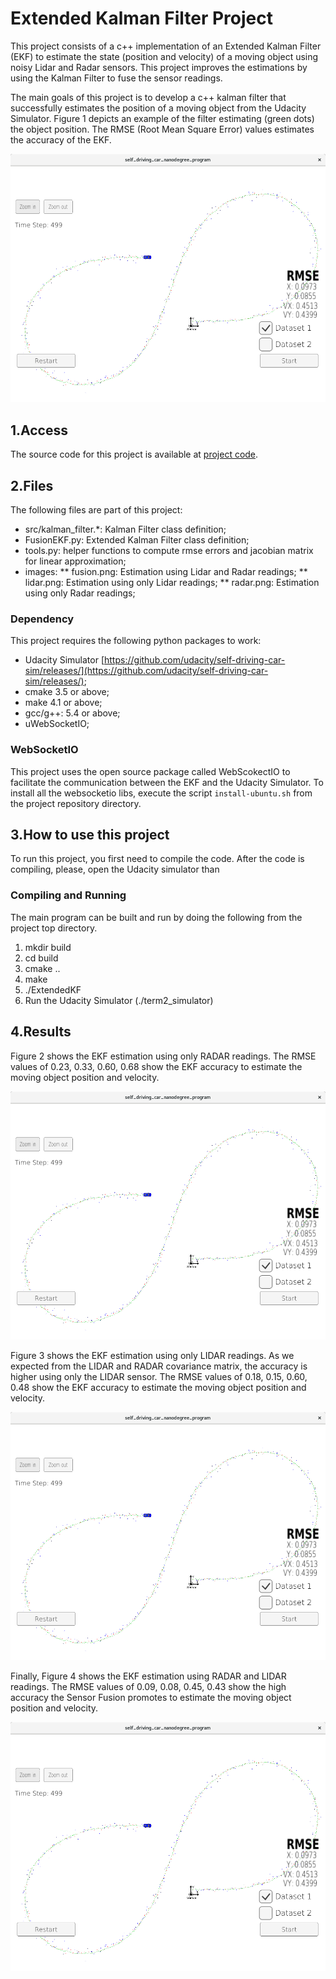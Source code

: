 # Extended Kalman Filter Project

This project consists of a c++ implementation of an Extended Kalman Filter (EKF) to estimate the state (position and velocity) of a moving object using noisy Lidar and Radar sensors. This project improves the estimations by using the Kalman Filter to fuse the sensor readings. 

The main goals of this project is to develop a c++ kalman filter that successfully estimates the position of a moving object from the Udacity Simulator. Figure 1 depicts an example of the filter estimating (green dots) the object position. The RMSE (Root Mean Square Error) values estimates the accuracy of the EKF.

![alt text][image1]

[//]: # (Image References)

[image1]: images/fusion.png "Fusion Sensor Estimation"
[image2]: images/radar.png "Radar Sensor Estimation"
[image3]: images/lidar.png "Lidar Sensor Estimation"

## 1.Access 

The source code for this project is available at [project code](https://github.com/otomata/CarND-Extended-Kalman-Filter-Project).

## 2.Files

The following files are part of this project:
* src/kalman_filter.*:     Kalman Filter class definition;
* FusionEKF.py:   Extended Kalman Filter class definition;
* tools.py:       helper functions to compute rmse errors and jacobian matrix for linear approximation;
* images: 
** fusion.png:  Estimation using Lidar and Radar readings;
** lidar.png:    Estimation using only Lidar readings;
** radar.png: Estimation using only Radar readings;

### Dependency

This project requires the following python packages to work:
* Udacity Simulator [https://github.com/udacity/self-driving-car-sim/releases/](https://github.com/udacity/self-driving-car-sim/releases/);
* cmake 3.5 or above;
* make 4.1 or above;
* gcc/g++: 5.4 or above;
* uWebSocketIO;

### WebSocketIO

This project uses the open source package called WebScokectIO to facilitate the communication between the EKF and the Udacity Simulator. To install all the websocketio libs, execute the script ``install-ubuntu.sh`` from the project repository directory.

## 3.How to use this project

To run this project, you first need to compile the code. After the code is compiling, please, open the Udacity simulator than 

### Compiling and Running

The main program can be built and run by doing the following from the project top directory.

1. mkdir build
2. cd build
3. cmake ..
4. make
5. ./ExtendedKF
6. Run the Udacity Simulator (./term2_simulator)

## 4.Results

Figure 2 shows the EKF estimation using only RADAR readings. The RMSE values of 0.23, 0.33, 0.60, 0.68 show the EKF accuracy to estimate the moving object position and velocity. 

![alt text][image1]


Figure 3 shows the EKF estimation using only LIDAR readings. As we expected from the LIDAR and RADAR covariance matrix, the accuracy is higher using only the LIDAR sensor. The RMSE values of 0.18, 0.15, 0.60, 0.48 show the EKF accuracy to estimate the moving object position and velocity. 

![alt text][image1]

Finally, Figure 4 shows the EKF estimation using RADAR and LIDAR readings. The RMSE values of 0.09, 0.08, 0.45, 0.43 show the high accuracy the Sensor Fusion promotes to estimate the moving object position and velocity.

![alt text][image1]


